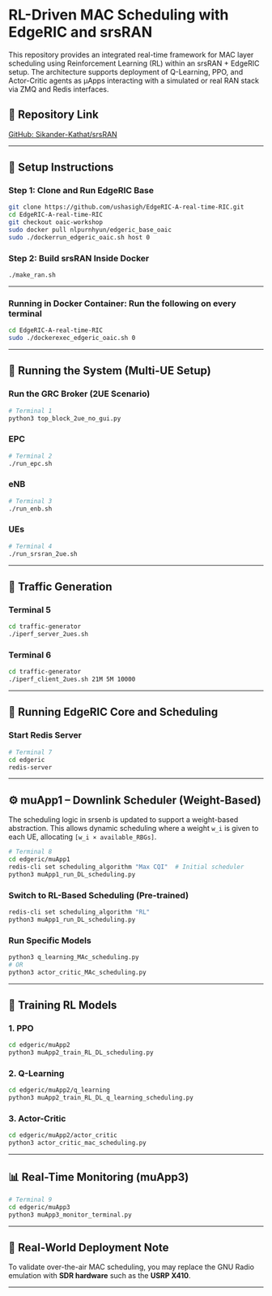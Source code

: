 
# RL-Driven MAC Scheduling with EdgeRIC and srsRAN

This repository provides an integrated real-time framework for MAC layer scheduling using Reinforcement Learning (RL) within an srsRAN + EdgeRIC setup. The architecture supports deployment of Q-Learning, PPO, and Actor-Critic agents as μApps interacting with a simulated or real RAN stack via ZMQ and Redis interfaces.

## 🔗 Repository Link
[GitHub: Sikander-Kathat/srsRAN](https://github.com/Sikander-Kathat/srsRAN.git)

---

## **🧱 Setup Instructions**

### **Step 1: Clone and Run EdgeRIC Base**
```bash
git clone https://github.com/ushasigh/EdgeRIC-A-real-time-RIC.git
cd EdgeRIC-A-real-time-RIC
git checkout oaic-workshop
sudo docker pull nlpurnhyun/edgeric_base_oaic
sudo ./dockerrun_edgeric_oaic.sh host 0
```

### **Step 2: Build srsRAN Inside Docker**
```bash
./make_ran.sh
```

---

### **Running in Docker Container: Run the following on every terminal**
```bash
cd EdgeRIC-A-real-time-RIC
sudo ./dockerexec_edgeric_oaic.sh 0
```

---

## **🚀 Running the System (Multi-UE Setup)**

### **Run the GRC Broker (2UE Scenario)**
```bash
# Terminal 1
python3 top_block_2ue_no_gui.py
```

### **EPC**
```bash
# Terminal 2
./run_epc.sh
```

### **eNB**
```bash
# Terminal 3
./run_enb.sh
```

### **UEs**
```bash
# Terminal 4
./run_srsran_2ue.sh
```

---

## **📡 Traffic Generation**

### **Terminal 5**
```bash
cd traffic-generator
./iperf_server_2ues.sh
```

### **Terminal 6**
```bash
cd traffic-generator
./iperf_client_2ues.sh 21M 5M 10000
```

---

## **🧠 Running EdgeRIC Core and Scheduling**

### **Start Redis Server**
```bash
# Terminal 7
cd edgeric
redis-server
```

---

## **⚙️ muApp1 – Downlink Scheduler (Weight-Based)**

The scheduling logic in srsenb is updated to support a weight-based abstraction. This allows dynamic scheduling where a weight `w_i` is given to each UE, allocating `[w_i × available_RBGs]`.

```bash
# Terminal 8
cd edgeric/muApp1
redis-cli set scheduling_algorithm "Max CQI"  # Initial scheduler
python3 muApp1_run_DL_scheduling.py
```

### **Switch to RL-Based Scheduling (Pre-trained)**
```bash
redis-cli set scheduling_algorithm "RL"
python3 muApp1_run_DL_scheduling.py
```

### **Run Specific Models**
```bash
python3 q_learning_MAc_scheduling.py
# OR
python3 actor_critic_MAc_scheduling.py
```

---

## **🎯 Training RL Models**

### **1. PPO**
```bash
cd edgeric/muApp2
python3 muApp2_train_RL_DL_scheduling.py
```

### **2. Q-Learning**
```bash
cd edgeric/muApp2/q_learning
python3 muApp2_train_RL_DL_q_learning_scheduling.py
```

### **3. Actor-Critic**
```bash
cd edgeric/muApp2/actor_critic
python3 actor_critic_mac_scheduling.py
```

---

## **📊 Real-Time Monitoring (muApp3)**
```bash
# Terminal 9
cd edgeric/muApp3
python3 muApp3_monitor_terminal.py
```

---

## 📡 Real-World Deployment Note

To validate over-the-air MAC scheduling, you may replace the GNU Radio emulation with **SDR hardware** such as the **USRP X410**.

---
